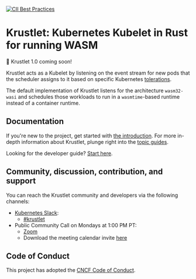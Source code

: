 [![CII Best
Practices](https://bestpractices.coreinfrastructure.org/projects/5292/badge)](https://bestpractices.coreinfrastructure.org/projects/5292)

# Krustlet: Kubernetes Kubelet in Rust for running WASM

:postal_horn: Krustlet 1.0 coming soon!

Krustlet acts as a Kubelet by listening on the event stream for new pods that
the scheduler assigns to it based on specific Kubernetes
[tolerations](https://kubernetes.io/docs/concepts/configuration/taint-and-toleration/).

The default implementation of Krustlet listens for the architecture
`wasm32-wasi` and schedules those workloads to run in a `wasmtime`-based runtime
instead of a container runtime.

## Documentation

If you're new to the project, get started with [the
introduction](https://docs.krustlet.dev/intro). For more in-depth information about
Krustlet, plunge right into the [topic guides](https://docs.krustlet.dev/topics).

Looking for the developer guide? [Start here](https://docs.krustlet.dev/community/developers).

## Community, discussion, contribution, and support

You can reach the Krustlet community and developers via the following channels:

- [Kubernetes Slack](https://kubernetes.slack.com):
  - [#krustlet](https://kubernetes.slack.com/messages/krustlet)
- Public Community Call on Mondays at 1:00 PM PT:
  - [Zoom](https://us04web.zoom.us/j/71695031152?pwd=T0g1d0JDZVdiMHpNNVF1blhxVC9qUT09)
  - Download the meeting calendar invite
    [here](./community_meeting.ics)

## Code of Conduct

This project has adopted the [CNCF Code of
Conduct](https://github.com/cncf/foundation/blob/master/code-of-conduct.md).
